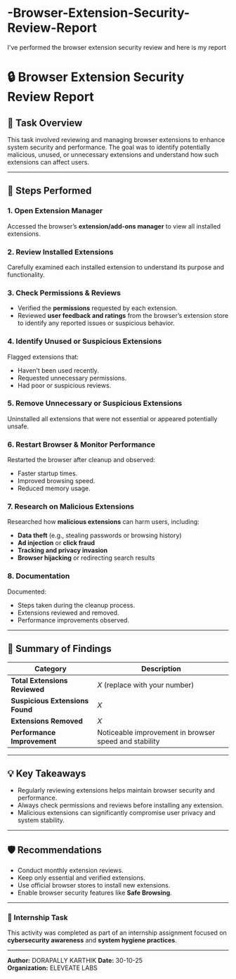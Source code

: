 # -Browser-Extension-Security-Review-Report
I've performed the browser extension security review and here is my report
# 🔒 Browser Extension Security Review Report

## 🧩 Task Overview
This task involved reviewing and managing browser extensions to enhance system security and performance. The goal was to identify potentially malicious, unused, or unnecessary extensions and understand how such extensions can affect users.

---

## 🧠 Steps Performed

### 1. Open Extension Manager
Accessed the browser’s **extension/add-ons manager** to view all installed extensions.

### 2. Review Installed Extensions
Carefully examined each installed extension to understand its purpose and functionality.

### 3. Check Permissions & Reviews
- Verified the **permissions** requested by each extension.  
- Reviewed **user feedback and ratings** from the browser’s extension store to identify any reported issues or suspicious behavior.

### 4. Identify Unused or Suspicious Extensions
Flagged extensions that:
- Haven’t been used recently.
- Requested unnecessary permissions.
- Had poor or suspicious reviews.

### 5. Remove Unnecessary or Suspicious Extensions
Uninstalled all extensions that were not essential or appeared potentially unsafe.

### 6. Restart Browser & Monitor Performance
Restarted the browser after cleanup and observed:
- Faster startup times.
- Improved browsing speed.
- Reduced memory usage.

### 7. Research on Malicious Extensions
Researched how **malicious extensions** can harm users, including:
- **Data theft** (e.g., stealing passwords or browsing history)
- **Ad injection** or **click fraud**
- **Tracking and privacy invasion**
- **Browser hijacking** or redirecting search results

### 8. Documentation
Documented:
- Steps taken during the cleanup process.
- Extensions reviewed and removed.
- Performance improvements observed.

---

## 🧾 Summary of Findings
| Category | Description |
|-----------|-------------|
| **Total Extensions Reviewed** | _X_ (replace with your number) |
| **Suspicious Extensions Found** | _X_ |
| **Extensions Removed** | _X_ |
| **Performance Improvement** | Noticeable improvement in browser speed and stability |

---

## 💡 Key Takeaways
- Regularly reviewing extensions helps maintain browser security and performance.  
- Always check permissions and reviews before installing any extension.  
- Malicious extensions can significantly compromise user privacy and system stability.

---

## 🛡️ Recommendations
- Conduct monthly extension reviews.  
- Keep only essential and verified extensions.  
- Use official browser stores to install new extensions.  
- Enable browser security features like **Safe Browsing**.

---

### 📅 Internship Task
This activity was completed as part of an internship assignment focused on **cybersecurity awareness** and **system hygiene practices**.

---

**Author:** DORAPALLY KARTHIK
**Date:**  30-10-25  
**Organization:** ELEVEATE LABS 
